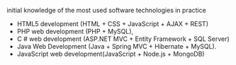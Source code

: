 initial knowledge of the most used software technologies in practice
- HTML5 development (HTML + CSS + JavaScript + AJAX + REST)
- PHP web development (PHP + MySQL),
- C # web development (ASP.NET MVC + Entity Framework + SQL Server)
- Java Web Development (Java + Spring MVC + Hibernate + MySQL).
- JavaScript web development(JavaScript + Node.js + MongoDB)
